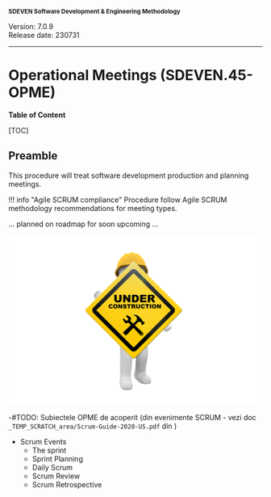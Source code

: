 <small>**SDEVEN Software Development & Engineering Methodology**</small>

Version: 7.0.9<br>
Release date: 230731

***

# Operational Meetings (SDEVEN.45-OPME)

**Table of Content**

[TOC]

## Preamble

This procedure will treat software development production and planning meetings.

!!! info "Agile SCRUM compliance"
    Procedure follow Agile SCRUM methodology recommendations for meeting types.

... planned on roadmap for soon upcoming ...

![wip_under_construction](pictures/under_maintenance.png)


-#TODO: Subiectele OPME de acoperit (din evenimente SCRUM - vezi doc `_TEMP_SCRATCH_area/Scrum-Guide-2020-US.pdf` din )

* Scrum Events
	* The sprint
	* Sprint Planning
	* Daily Scrum
	* Scrum Review
	* Scrum Retrospective




